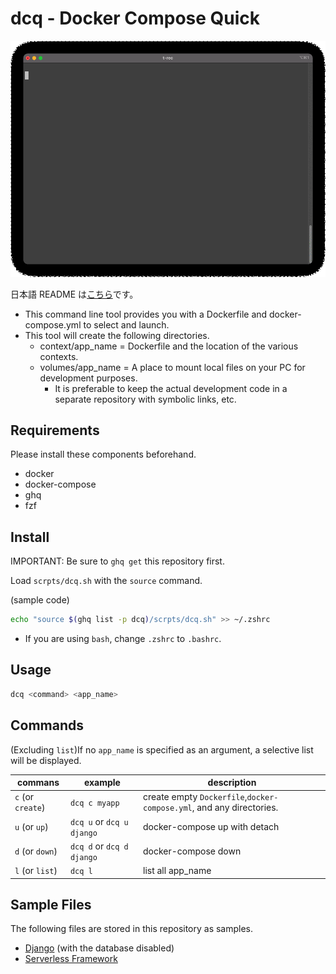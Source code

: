 # dcq - Docker Compose Quick

![image](./img/screen.gif)

日本語 README は[こちら](./doc/README_ja.md)です。

- This command line tool provides you with a Dockerfile and docker-compose.yml to select and launch.
- This tool will create the following directories.
  - context/app_name = Dockerfile and the location of the various contexts.
  - volumes/app_name = A place to mount local files on your PC for development purposes.
    - It is preferable to keep the actual development code in a separate repository with symbolic links, etc.

## Requirements

Please install these components beforehand.

- docker
- docker-compose
- ghq
- fzf

## Install

IMPORTANT: Be sure to `ghq get` this repository first.

Load `scrpts/dcq.sh` with the `source` command.

(sample code)

```bash
echo "source $(ghq list -p dcq)/scrpts/dcq.sh" >> ~/.zshrc
```

- If you are using `bash`, change `.zshrc` to `.bashrc`.

## Usage

```bash
dcq <command> <app_name>
```

## Commands

(Excluding `list`)If no `app_name` is specified as an argument, a selective list will be displayed.

| commans           | example                   | description                                                          |
| ----------------- | ------------------------- | -------------------------------------------------------------------- |
| `c` (or `create`) | `dcq c myapp`             | create empty `Dockerfile`,`docker-compose.yml`, and any directories. |
| `u` (or `up`)     | `dcq u` or `dcq u django` | docker-compose up with detach                                        |
| `d` (or `down`)   | `dcq d` or `dcq d django` | docker-compose down                                                  |
| `l` (or `list`)   | `dcq l`                   | list all app_name                                                    |

## Sample Files

The following files are stored in this repository as samples.

- [Django](https://docs.djangoproject.com/) (with the database disabled)
- [Serverless Framework](https://www.serverless.com/framework/)
